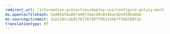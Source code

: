 ```yaml
---
redirect_url: /information-protection/deploy-use/configure-policy-markings
ms.openlocfilehash: 5ed05554a867a49734ac40c0345ecd2e959bdddd
ms.sourcegitcommit: 31e128cc1b917bf767987f0b2144b7f3b6288f2e
translationtype: HT
---
```

